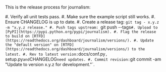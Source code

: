 This is the release process for journalism:

#. Verify all unit tests pass.
#. Make sure the example script still works.
#. Ensure CHANGELOG is up to date.
#. Create a release tag: `git tag - x.y.z -m "x.y.z release."
#. Push tags upstream: `git push --tags`
#. Upload to [PyPI](https://pypi.python.org/pypi/journalism).
#. Flag the release to build on [RTFD](https://readthedocs.org/dashboard/journalism/versions/).
#. Update the "default version" on [RTFD](https://readthedocs.org/dashboard/journalism/versions/) to the latest.
#. Rev to latest version: `docs/conf.py`, `setup.py` and `CHANGELOG` need updates.
#. Commit revision: `git commit -am "Update to version x.y.z for development."`.
